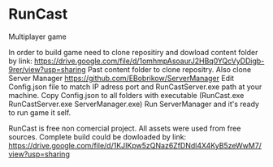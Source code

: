 # RunCast
Multiplayer game

In order to build game need to clone repositiry and dowload content folder by link: https://drive.google.com/file/d/1omhmpAsoaurJ2HBq0YQcVyDDigb-9rer/view?usp=sharing
Past content folder to clone repositry.
Also clone Server Manager https://github.com/EBobrikow/ServerManager 
Edit Config.json file to match IP adress port and RunCastServer.exe path at your machine. 
Copy Config.json to all folders with executable (RunCast.exe RunCastServer.exe ServerManager.exe)
Run ServerManager and it's ready to run game it self. 

RunCast is free non comercial project. All assets were used from free sources. 
Complete build could be dowloaded by link: https://drive.google.com/file/d/1KJIKpw5zQNaz6ZfDNdl4X4KyB5zeWwM7/view?usp=sharing